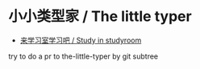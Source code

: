 # 小小类型家 / The little typer

- [来学习室学习吧 / Study in studyroom](https://cicada-studyroom.vercel.app/studyroom?s=github&p=xieyuheng/the-little-typer)

try to do a pr to the-little-typer by git subtree
